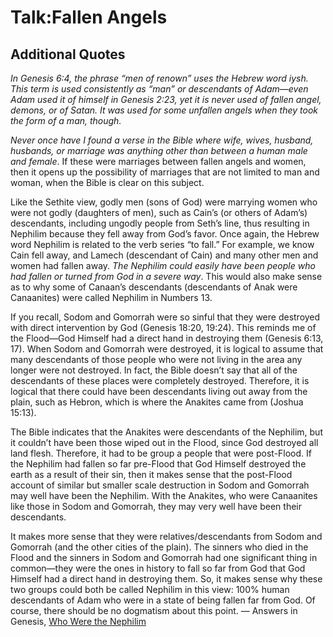 Talk:Fallen Angels
==================

Additional Quotes
-----------------

<quote><cite><poem>In Genesis 6:4, the phrase “men of renown” uses the Hebrew word iysh. This term is used consistently as “man” or descendants of Adam—even Adam used it of himself in Genesis 2:23, yet it is never used of fallen angel, demons, or of Satan. It was used for some unfallen angels when they took the form of a man, though.

<i>Never once have I found a verse in the Bible where wife, wives, husband, husbands, or marriage was anything other than between a human male and female</i>. If these were marriages between fallen angels and women, then it opens up the possibility of marriages that are not limited to man and woman, when the Bible is clear on this subject.

Like the Sethite view, godly men (sons of God) were marrying women who were not godly (daughters of men), such as Cain’s (or others of Adam’s) descendants, including ungodly people from Seth’s line, thus resulting in Nephilim because they fell away from God’s favor. Once again, the Hebrew word Nephilim is related to the verb series “to fall.” For example, we know Cain fell away, and Lamech (descendant of Cain) and many other men and women had fallen away. <i>The Nephilim could easily have been people who had fallen or turned from God in a severe way</i>. This would also make sense as to why some of Canaan’s descendants (descendants of Anak were Canaanites) were called Nephilim in Numbers 13.

If you recall, Sodom and Gomorrah were so sinful that they were destroyed with direct intervention by God (Genesis 18:20, 19:24). This reminds me of the Flood—God Himself had a direct hand in destroying them (Genesis 6:13, 17). When Sodom and Gomorrah were destroyed, it is logical to assume that many descendants of those people who were not living in the area any longer were not destroyed. In fact, the Bible doesn’t say that all of the descendants of these places were completely destroyed. Therefore, it is logical that there could have been descendants living out away from the plain, such as Hebron, which is where the Anakites came from (Joshua 15:13).

The Bible indicates that the Anakites were descendants of the Nephilim, but it couldn’t have been those wiped out in the Flood, since God destroyed all land flesh. Therefore, it had to be group a people that were post-Flood. If the Nephilim had fallen so far pre-Flood that God Himself destroyed the earth as a result of their sin, then it makes sense that the post-Flood account of similar but smaller scale destruction in Sodom and Gomorrah may well have been the Nephilim. With the Anakites, who were Canaanites like those in Sodom and Gomorrah, they may very well have been their descendants.

It makes more sense that they were relatives/descendants from Sodom and Gomorrah (and the other cities of the plain). The sinners who died in the Flood and the sinners in Sodom and Gomorrah had one significant thing in common—they were the ones in history to fall so far from God that God Himself had a direct hand in destroying them. So, it makes sense why these two groups could both be called Nephilim in this view: 100% human descendants of Adam who were in a state of being fallen far from God. Of course, there should be no dogmatism about this point.</poem> </cite><span>— <author>Answers in Genesis</author>, <book><a href='http://www.answersingenesis.org/articles/aid/v2/n1/who-were-the-nephilim'>Who Were the Nephilim</a></book></span></quote>

